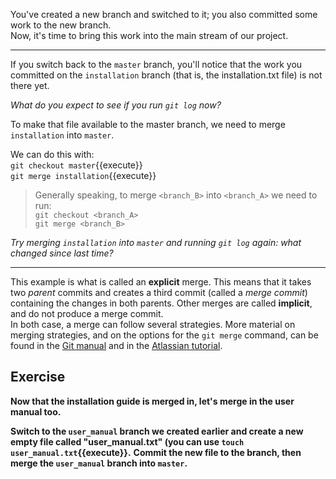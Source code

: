 You've created a new branch and switched to it; you also committed some work to the new branch.  
Now, it's time to bring this work into the main stream of our project.

---

If you switch back to the `master` branch, you'll notice that the work you committed on the `installation` branch (that is, the installation.txt file) is not there yet.

*What do you expect to see if you run `git log` now?*

To make that file available to the master branch, we need to merge `installation` into `master`.

We can do this with:  
`git checkout master`{{execute}}  
`git merge installation`{{execute}}

> Generally speaking, to merge `<branch_B>` into `<branch_A>` we need to run:  
`git checkout <branch_A>`  
`git merge <branch_B>`  

*Try merging `installation` into `master` and running `git log` again: what changed since last time?*

---

This example is what is called an **explicit** merge. This means that it takes two *parent* commits and creates a third commit (called a *merge commit*) containing the changes in both parents. Other merges are called **implicit**, and do not produce a merge commit.  
In both case, a merge can follow several strategies. More material on merging strategies, and on the options for the `git merge` command, can be found in the [Git manual][1] and in the [Atlassian tutorial][2].

## Exercise

**Now that the installation guide is merged in, let's merge in the user manual too.**

**Switch to the `user_manual` branch we created earlier and create a new empty file called "user_manual.txt" (you can use `touch user_manual.txt`{{execute}}.**
**Commit the new file to the branch, then merge the `user_manual` branch into `master`.**

[1]: https://git-scm.com/docs/merge-strategies
[2]: https://www.atlassian.com/git/tutorials/using-branches/merge-strategy
